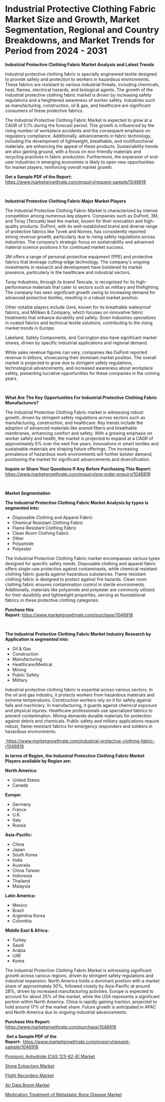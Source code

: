 <p><h1>Industrial Protective Clothing Fabric Market Size and Growth, Market Segmentation, Regional and Country Breakdowns, and Market Trends for Period from 2024 -  2031</h1></p><p><strong>Industrial Protective Clothing Fabric Market Analysis and Latest Trends</strong></p>
<p><p>Industrial protective clothing fabric is specially engineered textile designed to provide safety and protection to workers in hazardous environments. These fabrics are resistant to various industrial threats, including chemicals, heat, flames, electrical hazards, and biological agents. The growth of the industrial protective clothing fabric market is driven by increasing safety regulations and a heightened awareness of worker safety. Industries such as manufacturing, construction, oil & gas, and healthcare are significant consumers of these protective fabrics.</p><p>The Industrial Protective Clothing Fabric Market is expected to grow at a CAGR of 5.1% during the forecast period. This growth is influenced by the rising number of workplace accidents and the consequent emphasis on regulatory compliance. Additionally, advancements in fabric technology, including the development of lightweight, breathable, and multifunctional materials, are enhancing the appeal of these products. Sustainability trends are also gaining ground, with a focus on eco-friendly materials and recycling practices in fabric production. Furthermore, the expansion of end-user industries in emerging economies is likely to open new opportunities for market players, reinforcing overall market growth.</p></p>
<p><strong>Get a Sample PDF of the Report:&nbsp;</strong> <a href="https://www.marketgrowthrate.com/enquiry/request-sample/1046918">https://www.marketgrowthrate.com/enquiry/request-sample/1046918</a></p>
<p>&nbsp;</p>
<p><strong>Industrial Protective Clothing Fabric Major Market Players</strong></p>
<p><p>The Industrial Protective Clothing Fabric Market is characterized by intense competition among numerous key players. Companies such as DuPont, 3M, and Toray (Tencate) lead the market, known for their innovation and high-quality products. DuPont, with its well-established brand and diverse range of protective fabrics like Tyvek and Nomex, has consistently reported strong revenue growth, particularly due to rising safety regulations across industries. The company’s strategic focus on sustainability and advanced material science positions it for continued market success.</p><p>3M offers a range of personal protective equipment (PPE) and protective fabrics that leverage cutting-edge technology. The company's ongoing investments in research and development have bolstered its market presence, particularly in the healthcare and industrial sectors.</p><p>Toray Industries, through its brand Tencate, is recognized for its high-performance materials that cater to sectors such as military and firefighting. The company has seen significant growth owing to increasing demand for advanced protective textiles, resulting in a robust market position.</p><p>Other notable players include Gore, known for its breathable waterproof fabrics, and Milliken & Company, which focuses on innovative fabric treatments that enhance durability and safety. Sioen Industries specializes in coated fabrics and technical textile solutions, contributing to the rising market trends in Europe.</p><p>Lakeland, Safety Components, and Carrington also have significant market shares, driven by specific industrial applications and regional demand. </p><p>While sales revenue figures can vary, companies like DuPont reported revenue in billions, showcasing their dominant market position. The overall market is projected to grow due to stringent safety regulations, technological advancements, and increased awareness about workplace safety, presenting lucrative opportunities for these companies in the coming years.</p></p>
<p>&nbsp;</p>
<p><strong>What Are The Key Opportunities For Industrial Protective Clothing Fabric Manufacturers?</strong></p>
<p><p>The Industrial Protective Clothing Fabric market is witnessing robust growth, driven by stringent safety regulations across sectors such as manufacturing, construction, and healthcare. Key trends include the adoption of advanced materials like aramid fibers and breathable membranes, enhancing comfort and safety. With a growing emphasis on worker safety and health, the market is projected to expand at a CAGR of approximately 6% over the next five years. Innovations in smart textiles and sustainable materials are shaping future offerings. The increasing prevalence of hazardous work environments will further bolster demand, positioning the market for significant advancements and diversification.</p></p>
<p><strong>Inquire or Share Your Questions If Any Before Purchasing This Report:</strong> <a href="https://www.marketgrowthrate.com/enquiry/pre-order-enquiry/1046918">https://www.marketgrowthrate.com/enquiry/pre-order-enquiry/1046918</a></p>
<p>&nbsp;</p>
<p><strong>Market Segmentation</strong></p>
<p><strong>The Industrial Protective Clothing Fabric Market Analysis by types is segmented into:</strong></p>
<p><ul><li>Disposable Clothing and Apparel Fabric</li><li>Chemical Resistant Clothing Fabric</li><li>Flame Resistant Clothing Fabric</li><li>Clean Room Clothing Fabric</li><li>Other</li><li>Polyamide</li><li>Polyester</li></ul></p>
<p><p>The Industrial Protective Clothing Fabric market encompasses various types designed for specific safety needs. Disposable clothing and apparel fabric offers single-use protection against contaminants, while chemical resistant clothing fabric guards against hazardous substances. Flame resistant clothing fabric is designed to protect against fire hazards. Clean room clothing fabric ensures contamination control in sterile environments. Additionally, materials like polyamide and polyester are commonly utilized for their durability and lightweight properties, serving as foundational fabrics in these protective clothing categories.</p></p>
<p><strong>Purchase this Report:&nbsp;</strong><a href="https://www.marketgrowthrate.com/purchase/1046918">https://www.marketgrowthrate.com/purchase/1046918</a></p>
<p>&nbsp;</p>
<p><strong>The Industrial Protective Clothing Fabric Market Industry Research by Application is segmented into:</strong></p>
<p><ul><li>Oil & Gas</li><li>Construction</li><li>Manufacturing</li><li>Healthcare/Medical</li><li>Mining</li><li>Public Safety</li><li>Military</li></ul></p>
<p><p>Industrial protective clothing fabric is essential across various sectors. In the oil and gas industry, it protects workers from hazardous materials and extreme temperatures. Construction workers rely on it for safety against falls and machinery. In manufacturing, it guards against chemical exposure and physical injuries. Healthcare professionals use specialized fabrics to prevent contamination. Mining demands durable materials for protection against debris and chemicals. Public safety and military applications require robust, flame-resistant fabrics for emergency responders and soldiers in hazardous environments.</p></p>
<p><a href="https://www.marketgrowthrate.com/industrial-protective-clothing-fabric-r1046918">&nbsp;https://www.marketgrowthrate.com/industrial-protective-clothing-fabric-r1046918</a></p>
<p><strong>In terms of Region, the Industrial Protective Clothing Fabric Market Players available by Region are:</strong></p>
<p>
    <p> <strong> North America: </strong>
        <ul>
            <li>United States</li>
            <li>Canada</li>
        </ul>
        </p> 
    <p> <strong> Europe: </strong>
        <ul>
            <li>Germany</li>
            <li>France</li>
            <li>U.K.</li>
            <li>Italy</li>
            <li>Russia</li>
        </ul>
        </p> 
    <p> <strong> Asia-Pacific: </strong>
        <ul>
            <li>China</li>
            <li>Japan</li>
            <li>South Korea</li>
            <li>India</li>
            <li>Australia</li>
            <li>China Taiwan</li>
            <li>Indonesia</li>
            <li>Thailand</li>
            <li>Malaysia</li>
        </ul>
        </p> 
    <p> <strong> Latin America: </strong>
        <ul>
            <li>Mexico</li>
            <li>Brazil</li>
            <li>Argentina Korea</li>
            <li>Colombia</li>
        </ul>
        </p> 
    <p> <strong> Middle East & Africa: </strong>
        <ul>
            <li>Turkey</li>
            <li>Saudi</li>
            <li>Arabia</li>
            <li>UAE</li>
            <li>Korea</li>
        </ul>
    </p>
    </p>
<p><p>The Industrial Protective Clothing Fabric Market is witnessing significant growth across various regions, driven by stringent safety regulations and industrial expansion. North America holds a dominant position with a market share of approximately 30%, followed closely by Asia-Pacific at around 28%, driven by increased manufacturing activities. Europe is expected to account for about 25% of the market, while the USA represents a significant portion within North America. China is rapidly gaining traction, projected to hold around 17% of the market share. Future growth is anticipated in APAC and North America due to ongoing industrial advancements.</p></p>
<p><strong>Purchase this Report: </strong><a href="https://www.marketgrowthrate.com/purchase/1046918">https://www.marketgrowthrate.com/purchase/1046918</a></p>
<p>&nbsp;<strong>Get a Sample PDF of the Report:&nbsp;&nbsp;</strong><a href="https://www.marketgrowthrate.com/enquiry/request-sample/1046918">https://www.marketgrowthrate.com/enquiry/request-sample/1046918</a></p>
<p><strong></strong></p>
<p><p><a href="https://github.com/pizolina/Market-Research-Report-List-6/blob/main/propionic-anhydride-cas-123-62-6-market.md">Propionic Anhydride (CAS 123-62-6) Market</a></p><p><a href="https://www.linkedin.com/pulse/stone-extractors-industry-sector-market-dynamics-future-scenarios-zvkge">Stone Extractors Market</a></p><p><a href="https://issuu.com/reportprime-2/docs/flight-recorders-market-size-2030.p_62aaf64faf0ad9">Flight Recorders Market</a></p><p><a href="https://issuu.com/reportprime-2/docs/air-data-boom-market-size-2030.pptx_610e8616064f85">Air Data Boom Market</a></p><p><a href="https://medium.com/@luzhills1972/medication-treatment-of-metastatic-bone-disease-industry-analysis-report-its-market-size-share-5572353b4553">Medication Treatment of Metastatic Bone Disease Market</a></p></p>
